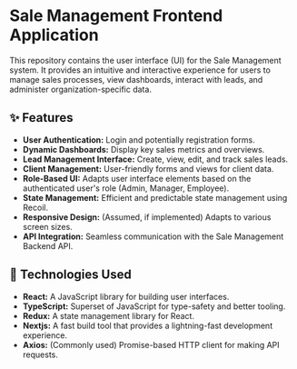 # Sale Management Frontend Application

This repository contains the user interface (UI) for the Sale Management system. It provides an intuitive and interactive experience for users to manage sales processes, view dashboards, interact with leads, and administer organization-specific data.

## ✨ Features

* **User Authentication:** Login and potentially registration forms.
* **Dynamic Dashboards:** Display key sales metrics and overviews.
* **Lead Management Interface:** Create, view, edit, and track sales leads.
* **Client Management:** User-friendly forms and views for client data.
* **Role-Based UI:** Adapts user interface elements based on the authenticated user's role (Admin, Manager, Employee).
* **State Management:** Efficient and predictable state management using Recoil.
* **Responsive Design:** (Assumed, if implemented) Adapts to various screen sizes.
* **API Integration:** Seamless communication with the Sale Management Backend API.

## 🚀 Technologies Used

* **React:** A JavaScript library for building user interfaces.
* **TypeScript:** Superset of JavaScript for type-safety and better tooling.
* **Redux:** A state management library for React.
* **Nextjs:** A fast build tool that provides a lightning-fast development experience.
* **Axios:** (Commonly used) Promise-based HTTP client for making API requests.

